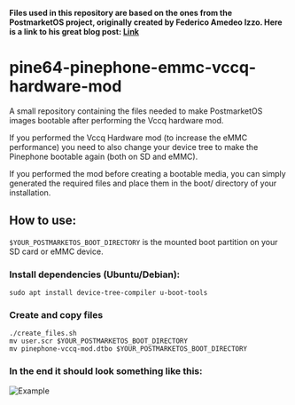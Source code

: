 **Files used in this repository are based on the ones from the PostmarketOS project, originally created by Federico Amedeo Izzo. Here is a link to his great blog post: [Link](https://izzo.pro/pinephone-vccq-mod/)**


# pine64-pinephone-emmc-vccq-hardware-mod
A small repository containing the files needed to make PostmarketOS images bootable after performing the Vccq hardware mod.

If you performed the Vccq Hardware mod (to increase the eMMC performance) you need to also change your device tree to make the Pinephone bootable again (both on SD and eMMC).

If you performed the mod before creating a bootable media, you can simply generated the required files and place them in the boot/ directory of your installation.

## How to use:
```$YOUR_POSTMARKETOS_BOOT_DIRECTORY``` is the mounted boot partition on your SD card or eMMC device. 

### Install dependencies (Ubuntu/Debian):
```
sudo apt install device-tree-compiler u-boot-tools
```

### Create and copy files
```
./create_files.sh
mv user.scr $YOUR_POSTMARKETOS_BOOT_DIRECTORY
mv pinephone-vccq-mod.dtbo $YOUR_POSTMARKETOS_BOOT_DIRECTORY
```

### In the end it should look something like this:
![Example](https://user-images.githubusercontent.com/50917034/152453751-417d5ece-b5fa-4d51-844b-d5d117c44074.jpg)
